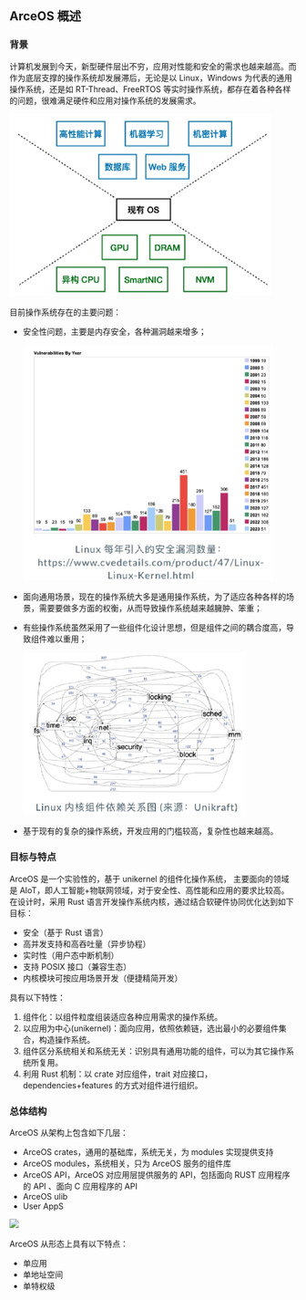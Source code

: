 ## ArceOS 概述

### 背景

计算机发展到今天，新型硬件层出不穷，应用对性能和安全的需求也越来越⾼。而作为底层支撑的操作系统却发展滞后，无论是以 Linux，Windows 为代表的通用操作系统，还是如 RT-Thread、FreeRTOS 等实时操作系统，都存在着各种各样的问题，很难满足硬件和应用对操作系统的发展需求。

<img src=".\img\img1_4.png" alt="image-20230904105516339" style="zoom:50%;" />

⽬前操作系统存在的主要问题：

- 安全性问题，主要是内存安全，各种漏洞越来增多；

  <img src=".\img\img1_5.png" alt="image-20230904105736242" style="zoom:50%;" />

- ⾯向通⽤场景，现在的操作系统大多是通用操作系统，为了适应各种各样的场景，需要要做多方面的权衡，从而导致操作系统越来越臃肿、笨重；

- 有些操作系统虽然采用了一些组件化设计思想，但是组件之间的耦合度高，导致组件难以重⽤；

  <img src=".\img\img1_6.png" alt="image-20230904105825026" style="zoom: 67%;" />

- 基于现有的复杂的操作系统，开发应用的门槛较高，复杂性也越来越高。

### 目标与特点

ArceOS 是一个实验性的，基于 unikernel 的组件化操作系统， 主要面向的领域是 AIoT，即人工智能+物联网领域，对于安全性、高性能和应用的要求比较高。在设计时，采用 Rust 语言开发操作系统内核，通过结合软硬件协同优化达到如下目标：

- 安全（基于 Rust 语言）
- 高并发支持和高吞吐量（异步协程）
- 实时性（用户态中断机制）
- 支持 POSIX 接口（兼容生态）
- 内核模块可按应用场景开发（便捷精简开发）

具有以下特性：

1. 组件化：以组件粒度组装适应各种应用需求的操作系统。
2. 以应用为中心(unikernel)：面向应用，依照依赖链，选出最小的必要组件集合，构造操作系统。
3. 组件区分系统相关和系统无关：识别具有通用功能的组件，可以为其它操作系统所复用。
4. 利用 Rust 机制：以 crate 对应组件，trait 对应接口，dependencies+features 的方式对组件进行组织。

### 总体结构

ArceOS 从架构上包含如下几层：

- ArceOS crates，通用的基础库，系统无关，为 modules 实现提供支持
- ArceOS modules，系统相关，只为 ArceOS 服务的组件库
- ArceOS API，ArceOS 对应用层提供服务的 API，包括面向 RUST 应用程序的 API 、面向 C 应用程序的 API
- ArceOS ulib
- User AppS

<img src=".\assets\ArceOS.svg" />

ArceOS 从形态上具有以下特点：

- 单应用
- 单地址空间
- 单特权级